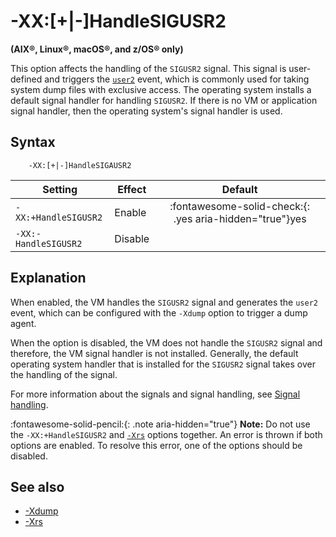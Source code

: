 <!--
* Copyright (c) 2017, 2024 IBM Corp. and others
*
* This program and the accompanying materials are made
* available under the terms of the Eclipse Public License 2.0
* which accompanies this distribution and is available at
* https://www.eclipse.org/legal/epl-2.0/ or the Apache
* License, Version 2.0 which accompanies this distribution and
* is available at https://www.apache.org/licenses/LICENSE-2.0.
*
* This Source Code may also be made available under the
* following Secondary Licenses when the conditions for such
* availability set forth in the Eclipse Public License, v. 2.0
* are satisfied: GNU General Public License, version 2 with
* the GNU Classpath Exception [1] and GNU General Public
* License, version 2 with the OpenJDK Assembly Exception [2].
*
* [1] https://www.gnu.org/software/classpath/license.html
* [2] https://openjdk.org/legal/assembly-exception.html
*
* SPDX-License-Identifier: EPL-2.0 OR Apache-2.0 OR GPL-2.0-only WITH Classpath-exception-2.0 OR GPL-2.0-only WITH OpenJDK-assembly-exception-1.0
-->

# -XX:\[+|-\]HandleSIGUSR2

**(AIX&reg;, Linux&reg;, macOS&reg;, and z/OS&reg; only)**

This option affects the handling of the `SIGUSR2` signal. This signal is user-defined and triggers the [`user2`](xdump.md#dump-events) event, which is commonly used for taking system dump files with exclusive access. The operating system installs a default signal handler for handling `SIGUSR2`. If there is no VM or application signal handler, then the operating system's signal handler is used.


## Syntax

        -XX:[+|-]HandleSIGAUSR2

| Setting               | Effect  | Default                                                                            |
|-----------------------|---------|:----------------------------------------------------------------------------------:|
| `-XX:+HandleSIGUSR2` | Enable  | :fontawesome-solid-check:{: .yes aria-hidden="true"}<span class="sr-only">yes</span> |
| `-XX:-HandleSIGUSR2` | Disable |                                                                                    |


## Explanation

When enabled, the VM handles the `SIGUSR2` signal and generates the `user2` event, which can be configured with the `-Xdump` option to trigger a dump agent.

When the option is disabled, the VM does not handle the `SIGUSR2` signal and therefore, the VM signal handler is not installed. Generally, the default operating system handler that is installed for the `SIGUSR2` signal takes over the handling of the signal.

For more information about the signals and signal handling, see [Signal handling](openj9_signals.md).

:fontawesome-solid-pencil:{: .note aria-hidden="true"} **Note:** Do not use the `-XX:+HandleSIGUSR2` and [`-Xrs`](xrs.md) options together. An error is thrown if both options are enabled. To resolve this error, one of the options should be disabled.

## See also

- [-Xdump](xdump.md)
- [-Xrs](xrs.md)

<!-- ==== END OF TOPIC ==== xxhandlesigusr2.md ==== -->

